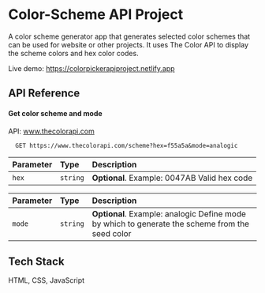 # Color-Scheme API Project

A color scheme generator app that generates selected color schemes that can be used for website or other projects.
It uses The Color API to display the scheme colors and hex color codes.

Live demo: https://colorpickerapiproject.netlify.app

## API Reference

#### Get color scheme and mode

API: www.thecolorapi.com

```http
  GET https://www.thecolorapi.com/scheme?hex=f55a5a&mode=analogic
```

| Parameter | Type     | Description                                  |
| :-------- | :------- | :------------------------------------------- |
| `hex`     | `string` | **Optional**. Example: 0047AB Valid hex code |

| Parameter | Type     | Description                                                                                     |
| :-------- | :------- | :---------------------------------------------------------------------------------------------- |
| `mode`    | `string` | **Optional**. Example: analogic Define mode by which to generate the scheme from the seed color |

## Tech Stack

HTML, CSS, JavaScript
